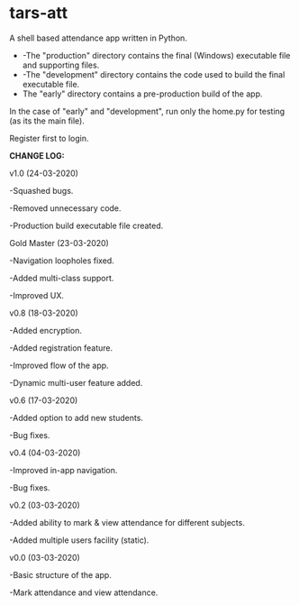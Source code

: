 # tars-att
A shell based attendance app written in Python.
<ul>
<li>-The "production" directory contains the final (Windows) executable file and supporting files.</li>

<li>-The "development" directory contains the code used to build the final executable file.</li>

<li>The "early" directory contains a pre-production build of the app.</li>
</ul>
In the case of "early" and "development", run only the home.py for testing (as its the main file).

Register first to login. 

<strong>CHANGE LOG:</strong>

v1.0 (24-03-2020)

-Squashed bugs.

-Removed unnecessary code.

-Production build executable file created.

Gold Master (23-03-2020)

-Navigation loopholes fixed.

-Added multi-class support.

-Improved UX.

v0.8 (18-03-2020)

-Added encryption.

-Added registration feature.

-Improved flow of the app.

-Dynamic multi-user feature added. 



v0.6 (17-03-2020)

-Added option to add new students.

-Bug fixes.


v0.4 (04-03-2020)

-Improved in-app navigation.

-Bug fixes.


v0.2 (03-03-2020)

-Added ability to mark & view attendance for different subjects.

-Added multiple users facility (static).


v0.0 (03-03-2020)

-Basic structure of the app.

-Mark attendance and view attendance.
